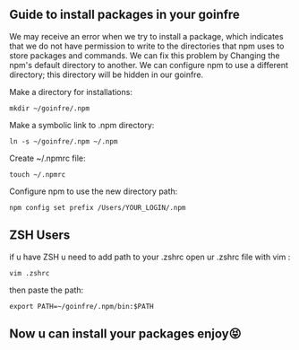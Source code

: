 ## Guide to  install packages in your goinfre

We may receive an error when we try to install a package, which indicates that we do not have permission to write to the directories that npm uses to store packages and commands.
 We can fix this problem by Changing the npm's default directory to another. We can configure npm to use a different directory; this directory will be hidden in our goinfre.

Make a directory for installations:

```mkdir ~/goinfre/.npm```

Make a symbolic link to .npm directory:

```ln -s ~/goinfre/.npm ~/.npm ```

Create ~/.npmrc file:

```touch ~/.npmrc ```

Configure npm to use the new directory path:

```npm config set prefix /Users/YOUR_LOGIN/.npm ```

## ZSH Users
if u have ZSH u need to add path to your .zshrc open ur .zshrc file with vim :

```vim .zshrc ```

then paste the path:

```export PATH=~/goinfre/.npm/bin:$PATH```

## Now u can install your packages enjoy😝
